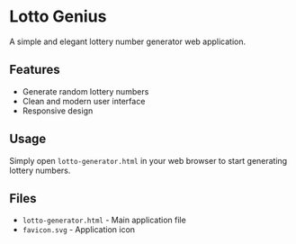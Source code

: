 # Lotto Genius

A simple and elegant lottery number generator web application.

## Features

- Generate random lottery numbers
- Clean and modern user interface
- Responsive design

## Usage

Simply open `lotto-generator.html` in your web browser to start generating lottery numbers.

## Files

- `lotto-generator.html` - Main application file
- `favicon.svg` - Application icon